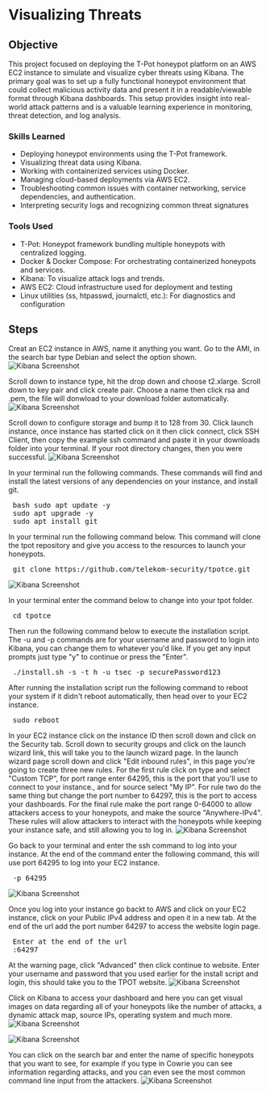 # Visualizing Threats

## Objective

This project focused on deploying the T-Pot honeypot platform on an AWS EC2 instance to simulate and visualize cyber threats using Kibana. The primary goal was to set up a fully functional honeypot environment that could collect malicious activity data and present it in a readable/viewable format through Kibana dashboards. This setup provides insight into real-world attack patterns and is a valuable learning experience in monitoring, threat detection, and log analysis.

### Skills Learned

- Deploying honeypot environments using the T-Pot framework.
- Visualizing threat data using Kibana.
- Working with containerized services using Docker.
- Managing cloud-based deployments via AWS EC2.
- Troubleshooting common issues with container networking, service dependencies, and authentication.
- Interpreting security logs and recognizing common threat signatures
 

### Tools Used

- T-Pot: Honeypot framework bundling multiple honeypots with centralized logging.
- Docker & Docker Compose: For orchestrating containerized honeypots and services.
- Kibana: To visualize attack logs and trends.
- AWS EC2: Cloud infrastructure used for deployment and testing
- Linux utilities (ss, htpasswd, journalctl, etc.): For diagnostics and configuration

## Steps

Creat an EC2 instance in AWS, name it anything you want. Go to the AMI, in the search bar type Debian and select the option shown.
![Kibana Screenshot](https://github.com/Alvin-Janton/Visualizing-Threats/blob/main/images/Screenshot%202025-07-04%20165144.png?raw=true)

Scroll down to instance type, hit the drop down and choose t2.xlarge. Scroll down to key pair and click create pair. Choose a name then click rsa and .pem, the file will donwload to your download folder automatically.
![Kibana Screenshot](https://github.com/Alvin-Janton/Visualizing-Threats/blob/main/images/Screenshot%202025-07-04%20165600.png?raw=true)

Scroll down to configure storage and bump it to 128 from 30. Click launch instance, once instance has started click on it then click connect, click SSH Client, then copy the example ssh command and paste it in your downloads folder into your terminal. If your root directory changes, then you were successful.
![Kibana Screenshot](https://github.com/Alvin-Janton/Visualizing-Threats/blob/main/images/Screenshot%202025-07-04%20184807.png?raw=true)

In your terminal run the following commands. These commands will find and install the latest versions of any dependencies on your instance, and install git.
<pre> bash sudo apt update -y 
 sudo apt upgrade -y 
 sudo apt install git  
</pre>

In your terminal run the following command below. This command will clone the tpot repository and give you access to the resources to launch your honeypots.
<pre>
 git clone https://github.com/telekom-security/tpotce.git
</pre>

![Kibana Screenshot](https://github.com/Alvin-Janton/Visualizing-Threats/blob/main/images/Screenshot%202025-07-04%20205138.png?raw=true)

In your terminal enter the command below to change into your tpot folder.
<pre>
 cd tpotce
</pre>

Then run the following command below to execute the installation script. The -u and -p commands are for your username and password to login into Kibana, you can change them to whatever you'd like. If you get any input prompts just type "y" to continue or press the "Enter".
<pre>
 ./install.sh -s -t h -u tsec -p securePassword123
</pre>

After running the installation script run the following command to reboot your system if it didn't reboot automatically, then head over to your EC2 instance.
<pre>
 sudo reboot
</pre>

In your EC2 instance click on the instance ID then scroll down and click on the Security tab. Scroll down to security groups and click on the launch wizard link, this will take you to the launch wizard page. In the launch wizard page scroll down and click "Edit inbound rules", in this page you're going to create three new rules. For the first rule click on type and select "Custom TCP", for port range enter 64295, this is the port that you'll use to connect to your instance., and for source select "My IP". For rule two do the same thing but change the port number to 64297, this is the port to access your dashboards. For the final rule make the port range 0-64000 to allow attackers access to your honeypots, and make the source "Anywhere-IPv4". These rules will allow attackers to interact with the honeypots while keeping your instance safe, and still allowing you to log in.
![Kibana Screenshot](https://github.com/Alvin-Janton/Visualizing-Threats/blob/main/images/Screenshot_4-7-2025_21951_us-east-1.console.aws.amazon.com.jpeg?raw=true)

Go back to your terminal and enter the ssh command to log into your instance. At the end of the command enter the following command, this will use port 64295 to log into your EC2 instance.
<pre>
 -p 64295
</pre>

![Kibana Screenshot](https://github.com/Alvin-Janton/Visualizing-Threats/blob/main/images/Screenshot%202025-07-04%20211131.png?raw=true)

Once you log into your instance go backt to AWS and click on your EC2 instance, click on your Public IPv4 address and open it in a new tab. At the end of the url add the port number 64297 to access the website login page.
<pre>
 Enter at the end of the url
 :64297
</pre>

At the warning page, click "Advanced" then click continue to website. Enter your username and password that you used earlier for the install script and login, this should take you to the TPOT website.
![Kibana Screenshot](https://github.com/Alvin-Janton/Visualizing-Threats/blob/main/images/Screenshot%202025-06-26%20171503.png?raw=true)

Click on Kibana to access your dashboard and here you can get visual images on data regarding all of your honeypots like the number of attacks, a dynamic attack map, source IPs, operating system and much more.
![Kibana Screenshot](https://github.com/Alvin-Janton/Visualizing-Threats/blob/main/images/Screenshot%202025-06-26%20170517.png?raw=true)

![Kibana Screenshot](https://github.com/Alvin-Janton/Visualizing-Threats/blob/main/images/Screenshot%202025-06-26%20172924.png?raw=true)

You can click on the search bar and enter the name of specific honeypots that you want to see, for example if you type in Cowrie you can see information regarding attacks, and you can even see the most common command line input from the attackers.
![Kibana Screenshot](https://github.com/Alvin-Janton/Visualizing-Threats/blob/main/images/Screenshot%202025-06-26%20172321.png?raw=true)
